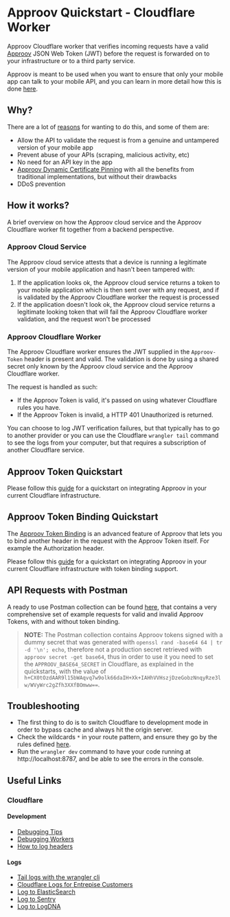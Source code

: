 # Approov Quickstart - Cloudflare Worker

Approov Cloudflare worker that verifies incoming requests have a valid [Approov](https://approov.io) JSON Web Token (JWT) before the request is forwarded on to your infrastructure or to a third party service.

Approov is meant to be used when you want to ensure that only your mobile app can talk to your mobile API, and you can learn in more detail how this is done [here](https://approov.io/approov-in-detail.html).


## Why?

There are a lot of [reasons](https://approov.io/approov-in-detail.html) for wanting to do this, and some of them are:

* Allow the API to validate the request is from a genuine and untampered version of your mobile app
* Prevent abuse of your APIs (scraping, malicious activity, etc)
* No need for an API key in the app
* [Approov Dynamic Certificate Pinning](https://approov.io/docs/latest/approov-usage-documentation/#approov-dynamic-pinning) with all the benefits from traditional implementations, but without their drawbacks
* DDoS prevention


## How it works?

A brief overview on how the Approov cloud service and the Approov Cloudflare worker fit together from a backend perspective.

### Approov Cloud Service

The Approov cloud service attests that a device is running a legitimate version of your mobile application and hasn't been tampered with:

1. If the application looks ok, the Approov cloud service returns a token to your mobile application which is then sent over with any request, and if is validated by the Approov Cloudflare worker the request is processed
2. If the application doesn't look ok, the Approov cloud service returns a legitimate looking token that will fail the Approov Cloudflare worker validation, and the request won't be processed


### Approov Cloudflare Worker

The Approov Cloudflare worker ensures the JWT supplied in the `Approov-Token` header is present and valid. The validation is done by using a shared secret only known by the Approov cloud service and the Approov Cloudflare worker.

The request is handled as such:

* If the Approov Token is valid, it's passed on using whatever Cloudflare rules you have.
* If the Approov Token is invalid, a HTTP 401 Unauthorized is returned.

You can choose to log JWT verification failures, but that typically has to go to another provider or you can use the Cloudflare `wrangler tail` command to see the logs from your computer, but that requires a subscription of another Cloudflare service.


## Approov Token Quickstart

Please follow this [guide](/workers/approov-token/README.md) for a quickstart on integrating Approov in your current Cloudflare infrastructure.


## Approov Token Binding Quickstart

The [Approov Token Binding](https://approov.io/docs/latest/approov-usage-documentation/#token-binding) is an advanced feature of Approov that lets you to bind another header in the request with the Approov Token itself. For example the Authorization header.

Please follow this [guide](/workers/approov-token-binding/README.md) for a quickstart on integrating Approov in your current Cloudflare infrastructure with token binding support.


## API Requests with Postman

A ready to use Postman collection can be found [here](https://raw.githubusercontent.com/approov/postman-collections/master/shapes-api/shapes-api-gateway-proxy.postman_collection.json), that contains a very comprehensive set of example requests for valid and invalid Approov Tokens, with and without token binding.

> **NOTE:** The Postman collection contains Approov tokens signed with a dummy secret that was generated with `openssl rand -base64 64 | tr -d '\n'; echo`, therefore not a production secret retrieved with `approov secret -get base64`, thus in order to use it you need to set the `APPROOV_BASE64_SECRET` in Cloudflare, as explained in the quickstarts, with the value of `h+CX0tOzdAAR9l15bWAqvq7w9olk66daIH+Xk+IAHhVVHszjDzeGobzNnqyRze3lw/WVyWrc2gZfh3XXfBOmww==`.


## Troubleshooting

* The first thing to do is to switch Cloudflare to development mode in order to bypass cache and always hit the origin server.
* Check the wildcards `*` in your route pattern, and ensure they go by the rules defined [here](https://developers.cloudflare.com/workers/about/routes/).
* Run the `wrangler dev` command to have your code running at http://localhost:8787, and be able to see the errors in the console.


## Useful Links

### Cloudflare

#### Development

* [Debugging Tips](https://developers.cloudflare.com/workers/about/tips/debugging/)
* [Debugging Workers](https://dev.to/cloudflareworkers/announcing-new-tools-to-debug-your-cloudflare-workers-applications-4hn9)
* [How to log headers](https://developers.cloudflare.com/workers/about/tips/headers/)

#### Logs

* [Tail logs with the wrangler cli](https://developers.cloudflare.com/workers/tooling/wrangler/commands/#tail)
* [Cloudflare Logs for Entrepise Customers](https://www.cloudflare.com/products/cloudflare-logs/)
* [Log to ElasticSearch](https://blog.cloudflare.com/logs-from-the-edge/)
* [Log to Sentry](https://blog.cloudflare.com/dogfooding-edge-workers/)
* [Log to LogDNA](https://community.cloudflare.com/t/simple-log-collector-worker/40954)
